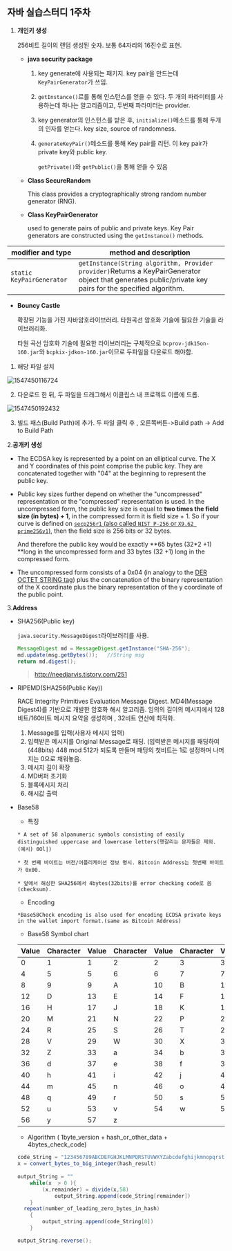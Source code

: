 ## 자바 실습스터디 1주차

1. **개인키 생성**

   256비트 길이의 랜덤 생성된 숫자. 보통 64자리의 16진수로 표현.

   * **java security package**

     1. key generate에 사용되는 패키지. key pair을 만드는데 `KeyPairGenerator`가 쓰임.

     2. `getInstance()`르를 통해 인스턴스를  얻을 수 있다. 두 개의 파라미터를 사용하는데 하나는 알고리즘이고, 두번째 파라미터는 provider.

     3. key generator의 인스턴스를 받은 후, `initialize()`메소드를 통해 두개의 인자를 얻는다. key size, source of randomness.

     4. `generateKeyPair()`메소드를 통해 Key pair를 리턴. 이 key pair가 private key와 public key.

        `getPrivate()`와 `getPublic()`을 통해 얻을 수 있음

   * **Class SecureRandom**

     This class provides a cryptographically strong random number generator (RNG).

   * **Class KeyPairGenerator**

     used to generate pairs of public and private keys. Key Pair generators are constructed using the `getInstance()` methods.

| modifier and type         | method and description                                       |
| ------------------------- | ------------------------------------------------------------ |
| `static KeyPairGenerator` | `getInstance(String algorithm, Provider provider)`Returns a KeyPairGenerator object that generates public/private key pairs for the specified algorithm. |

* **Bouncy Castle**

  확장된 기능을 가진 자바암호라이브러리. 타원곡선 암호화 기술에 필요한 기술을 라이브러리화.

  타원 곡선 암호화 기술에 필요한 라이브러리는 구체적으로 `bcprov-jdk15on-160.jar`와 `bcpkix-jdkon-160.jar`이므로 두파일을 다운로드 해야함.

1. 해당 파일 설치

![1547450116724](https://user-images.githubusercontent.com/38032500/51464581-4113b580-1da9-11e9-8fcc-d58120cb0c2f.png)


2. 다운로드 한 뒤, 두 파일을 드래그해서 이클립스 내 프로젝트 이름에 드롭.

 ![1547450192432](https://user-images.githubusercontent.com/38032500/51464654-64d6fb80-1da9-11e9-9cb2-6598859a3511.png)

   3. 빌드 패스(Build Path)에 추가.  두 파일 클릭 후 , 오른쪽버튼->Build path -> Add to Build Path

2.**공개키 생성**

- The ECDSA key is represented by a point on an elliptical curve. The X and Y coordinates of this point comprise the public key. They are concatenated together with "04" at the beginning to represent the public key.

- Public key sizes further depend on whether the "uncompressed" representation or the "compressed" representation is used. In the uncompressed form, the public key size is equal to **two times the field size (in bytes) + 1**, in the compressed form it is field size + 1. So if your curve is defined on [`secp256r1` (also called `NIST P-256` or `X9.62 prime256v1`)](https://archive.fo/dIVB7#selection-1915.1527-1915.1569), then the field size is 256 bits or 32 bytes. 

  And therefore the public key would be exactly **65 bytes (32*2 +1) **long in the uncompressed form and 33 bytes (32 +1) long in the compressed form.

- The uncompressed form consists of a 0x04 (in analogy to the [DER OCTET STRING tag](https://archive.fo/gzAu7#selection-2633.0-2641.14)) plus the concatenation of the binary representation of the X coordinate plus the binary representation of the y coordinate of the public point.

3.**Address**

 * SHA256(Public key)

   `java.security.MessageDigest`라이브러리를 사용.

   ```java
   MessageDigest md = MessageDigest.getInstance("SHA-256");
   md.update(msg.getBytes());	//String msg
   return md.digest();
   ```

   > <SHA256>
   >
   > http://needjarvis.tistory.com/251

 * RIPEMD(SHA256(Public Key))

   RACE Integrity Primitives Evaluation Message Digest. MD4(Message Digest4)를 기반으로 개발한 암호화 해시 알고리즘. 임의의 길이의 메시지에서 128비트/160비트 메시지 요약을 생성하며 , 32비트 연산에 최적화.

   1. Message를 입력(사용자 메시지 입력)
   2. 입력받은 메시지를 Original Message로 패딩. (입력받은 메시지를 패딩하여(448bits) 448 mod 512가 되도록 만들며 패딩의 첫비트는 1로 설정하며 나머지는 0으로 채워놓음.  
   3. 메시지 길이 확장 
   4. MD버퍼 초기화 
   5. 블록메시지 처리
   6. 해시값 출력

* Base58 

  * 특징

  ```
  * A set of 58 alpanumeric symbols consisting of easily distinguished uppercase and lowercase letters(헷갈리는 문자들은 제외. (예시) 0Ol|)
  
  * 첫 번째 바이트는 버전/어플리케이션 정보 명시. Bitcoin Address는 첫번째 바이트가 0x00.
  
  * 앞에서 해싱한 SHA256에서 4bytes(32bits)를 error checking code로 씀(checksum).
  ```

  * Encoding

  ```
  *Base58Check encoding is also used for encoding ECDSA private keys in the wallet import format.(same as Bitcoin Address)
  ```

  *  Base58 Symbol chart

  | Value | Character | Value | Character | Value | Character | Value | Character |
  | ----- | --------- | ----- | --------- | ----- | --------- | ----- | --------- |
  | 0     | 1         | 1     | 2         | 2     | 3         | 3     | 4         |
  | 4     | 5         | 5     | 6         | 6     | 7         | 7     | 8         |
  | 8     | 9         | 9     | A         | 10    | B         | 11    | C         |
  | 12    | D         | 13    | E         | 14    | F         | 15    | G         |
  | 16    | H         | 17    | J         | 18    | K         | 19    | L         |
  | 20    | M         | 21    | N         | 22    | P         | 23    | Q         |
  | 24    | R         | 25    | S         | 26    | T         | 27    | U         |
  | 28    | V         | 29    | W         | 30    | X         | 31    | Y         |
  | 32    | Z         | 33    | a         | 34    | b         | 35    | c         |
  | 36    | d         | 37    | e         | 38    | f         | 39    | g         |
  | 40    | h         | 41    | i         | 42    | j         | 43    | k         |
  | 44    | m         | 45    | n         | 46    | o         | 47    | p         |
  | 48    | q         | 49    | r         | 50    | s         | 51    | t         |
  | 52    | u         | 53    | v         | 54    | w         | 55    | x         |
  | 56    | y         | 57    | z         |       |           |       |           |

  * Algorithm ( 1byte_version + hash_or_other_data + 4bytes_check_code)

  ```java
  code_String = "123456789ABCDEFGHJKLMNPQRSTUVWXYZabcdefghijkmnopqrstuvwxyz"
  x = convert_bytes_to_big_integer(hash_result)
      
  output_String = ""
      while(x  > 0 ){
          (x,remainder) = divide(x,58)
              output_String.append(code_String[remainder])
      }    
  	repeat(number_of_leading_zero_bytes_in_hash)
      {
          output_string.append(code_String[0])
      }
  
  output_String.reverse();
   
  ```


